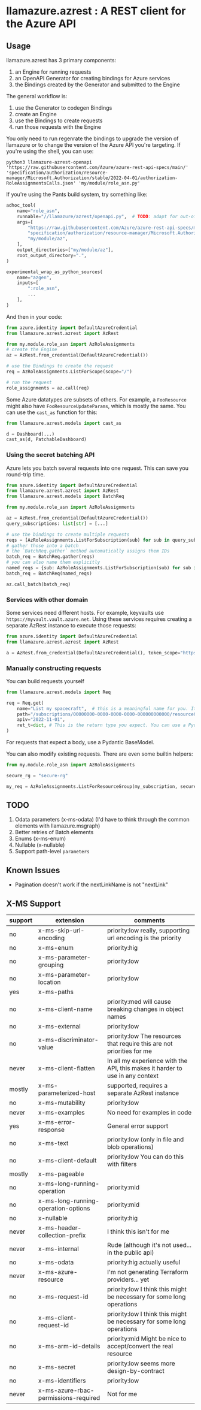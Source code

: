 # llamazure.azrest : A REST client for the Azure API

## Usage

llamazure.azrest has 3 primary components:
1. an Engine for running requests
2. an OpenAPI Generator for creating bindings for Azure services
3. the Bindings created by the Generator and submitted to the Engine

The general workflow is:
1. use the Generator to codegen Bindings
2. create an Engine
3. use the Bindings to create requests
4. run those requests with the Engine

You only need to run regenrate the bindings to upgrade the version of llamazure or to change the version of the Azure API you're targeting.
If you're using the shell, you can use:

```shell
python3 llamazure-azrest-openapi 'https://raw.githubusercontent.com/Azure/azure-rest-api-specs/main/' 'specification/authorization/resource-manager/Microsoft.Authorization/stable/2022-04-01/authorization-RoleAssignmentsCalls.json' 'my/module/role_asn.py' 
```

If you're using the Pants build system, try something like:

```python
adhoc_tool(
	name="role_asn",
	runnable="//llamazure/azrest/openapi.py",  # TODO: adapt for out-of-tree
	args=[
		"https://raw.githubusercontent.com/Azure/azure-rest-api-specs/main/",
		"specification/authorization/resource-manager/Microsoft.Authorization/stable/2022-04-01/authorization-RoleAssignmentsCalls.json",
		"my/module/az",
	],
	output_directories=["my/module/az"],
	root_output_directory=".",
)

experimental_wrap_as_python_sources(
	name="azgen",
	inputs=[
		":role_asn",
        ...
	],
)
```

And then in your code:
```python
from azure.identity import DefaultAzureCredential
from llamazure.azrest.azrest import AzRest

from my.module.role_asn import AzRoleAssignments
# create the Engine
az = AzRest.from_credential(DefaultAzureCredential())

# use the Bindings to create the request
req = AzRoleAssignments.ListForScope(scope="/")

# run the request
role_assignments = az.call(req)
```

Some Azure datatypes are subsets of others. For example, a `FooResource` might also have `FooResourceUpdateParams`, which is mostly the same. You can use the `cast_as` function for this:

```python
from llamazure.azrest.models import cast_as

d = Dashboard(...)
cast_as(d, PatchableDashboard)
```

### Using the secret batching API

Azure lets you batch several requests into one request. This can save you round-trip time.

```python
from azure.identity import DefaultAzureCredential
from llamazure.azrest.azrest import AzRest
from llamazure.azrest.models import BatchReq

from my.module.role_asn import AzRoleAssignments

az = AzRest.from_credential(DefaultAzureCredential())
query_subscriptions: list[str] = [...]

# use the bindings to create multiple requests
reqs = [AzRoleAssignments.ListForSubscription(sub) for sub in query_subscriptions]
# gather those into a batch
# the `BatchReq.gather` method automatically assigns them IDs
batch_req = BatchReq.gather(reqs)
# you can also name them explicitly
named_reqs = {sub: AzRoleAssignments.ListForSubscription(sub) for sub in query_subscriptions}
batch_req = BatchReq(named_reqs)

az.call_batch(batch_req)
```

### Services with other domain

Some services need different hosts. For example, keyvaults use `https://myvault.vault.azure.net`.
Using these services requires creating a separate AzRest instance to execute those requests:

```python
from azure.identity import DefaultAzureCredential
from llamazure.azrest.azrest import AzRest

a = AzRest.from_credential(DefaultAzureCredential(), token_scope="https://vault.azure.net/.default", base_url="https://myvault.vault.azure.net")
```

### Manually constructing requests

You can build requests yourself

```python
from llamazure.azrest.models import Req

req = Req.get(
    name="List my spacecraft",  # this is a meaningful name for you. It will appear in logs
    path="/subscriptions/00000000-0000-0000-0000-000000000000/resourceGroups/spaaaaaaaace/providers/Microsoft.Orbital/spacecrafts/potato",
    apiv="2022-11-01",
    ret_t=dict, # This is the return type you expect. You can use a Pydantic BaseModel. A Pydantic TypeAdapter is used to deserialise the return. 
)
```

For requests that expect a body, use a Pydantic BaseModel.

You can also modify existing requests. There are even some builtin helpers:

```python
from my.module.role_asn import AzRoleAssignments

secure_rg = "secure-rg"

my_req = AzRoleAssignments.ListForResourceGroup(my_subscription, secure_rg).named("list role assignments on secure rg")
```


## TODO

1. Odata parameters (x-ms-odata) (I'd have to think through the common elements with llamazure.msgraph)
2. Better retries of Batch elements
3. Enums (x-ms-enum)
4. Nullable (x-nullable)
5. Support path-level `parameters`

## Known Issues

- Pagination doesn't work if the nextLinkName is not "nextLink"

## X-MS Support

| support | extension                            | comments                                                                      |
|---------|--------------------------------------|-------------------------------------------------------------------------------| 
| no      | x-ms-skip-url-encoding               | priority:low really, supporting url encoding is the priority                  |
| no      | x-ms-enum                            | priority:hig                                                                  |
| no      | x-ms-parameter-grouping              | priority:low                                                                  |
| no      | x-ms-parameter-location              | priority:low                                                                  |
| yes     | x-ms-paths                           |                                                                               |
| no      | x-ms-client-name                     | priority:med will cause breaking changes in object names                      |
| no      | x-ms-external                        | priority:low                                                                  |
| no      | x-ms-discriminator-value             | priority:low The resources that require this are not priorities for me        |
| never   | x-ms-client-flatten                  | In all my experience with the API, this makes it harder to use in any context |
| mostly  | x-ms-parameterized-host              | supported, requires a separate AzRest instance                                |
| no      | x-ms-mutability                      | priority:low                                                                  |
| never   | x-ms-examples                        | No need for examples in code                                                  |
| yes     | x-ms-error-response                  | General error support                                                         |
| no      | x-ms-text                            | priority:low (only in file and blob operations)                               |
| no      | x-ms-client-default                  | priority:low You can do this with filters                                     |
| mostly  | x-ms-pageable                        |                                                                               |
| no      | x-ms-long-running-operation          | priority:mid                                                                  |
| no      | x-ms-long-running-operation-options  | priority:mid                                                                  |
| no      | x-nullable                           | priority:hig                                                                  |
| never   | x-ms-header-collection-prefix        | I think this isn't for me                                                     |
| never   | x-ms-internal                        | Rude (although it's not used... in the public api)                            |
| no      | x-ms-odata                           | priority:hig actually useful                                                  |
| never   | x-ms-azure-resource                  | I'm not generating Terraform providers... yet                                 |
| no      | x-ms-request-id                      | priority:low I think this might be necessary for some long operations         |
| no      | x-ms-client-request-id               | priority:low I think this might be necessary for some long operations         |
| no      | x-ms-arm-id-details                  | priority:mid Might be nice to accept/convert the real resource                |
| no      | x-ms-secret                          | priority:low seems more design-by-contract                                    |
| no      | x-ms-identifiers                     | priority:low                                                                  |
| never   | x-ms-azure-rbac-permissions-required | Not for me                                                                    |
